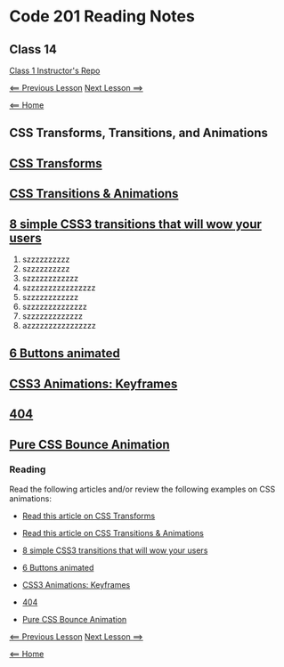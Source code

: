 # Code 201 Reading Notes

## Class 14

[Class 1 Instructor's Repo](https://github.com/codefellows/seattle-201n21/tree/master/class-01)

[<== Previous Lesson](class-13.md) [Next Lesson ==>](class-15.md)

[<== Home](README.md)

## CSS Transforms, Transitions, and Animations


## [CSS Transforms](http://learn.shayhowe.com/advanced-html-css/css-transforms/)


## [CSS Transitions &amp; Animations](http://learn.shayhowe.com/advanced-html-css/transitions-animations/)


## [8 simple CSS3 transitions that will wow your users](http://www.webdesignerdepot.com/2014/05/8-simple-css3-transitions-that-will-wow-your-users)

1. szzzzzzzzzz
2. szzzzzzzzzz
3. szzzzzzzzzzzz
4. szzzzzzzzzzzzzzzz
5. szzzzzzzzzzzz
6. szzzzzzzzzzzzzz
7. szzzzzzzzzzzzz
8. azzzzzzzzzzzzzzzz

## [6 Buttons animated](http://codepen.io/retyui/pen/ByoaXV)


## [CSS3 Animations: Keyframes](http://codepen.io/akshaychauhan/pen/oAfae)


## [404](http://codepen.io/kieranfivestars/pen/MYdQxX)


## [Pure CSS Bounce Animation](http://codepen.io/dp_lewis/pen/gCfBv)


### Reading

Read the following articles and/or review the following examples on CSS animations:

* [Read this article on CSS Transforms](http://learn.shayhowe.com/advanced-html-css/css-transforms/)
* [Read this article on CSS Transitions &amp; Animations](http://learn.shayhowe.com/advanced-html-css/transitions-animations/)

* [8 simple CSS3 transitions that will wow your users](http://www.webdesignerdepot.com/2014/05/8-simple-css3-transitions-that-will-wow-your-users)
* [6 Buttons animated](http://codepen.io/retyui/pen/ByoaXV)

* [CSS3 Animations: Keyframes](http://codepen.io/akshaychauhan/pen/oAfae)
* [404](http://codepen.io/kieranfivestars/pen/MYdQxX)

* [Pure CSS Bounce Animation](http://codepen.io/dp_lewis/pen/gCfBv)



[<== Previous Lesson](class-13.md) [Next Lesson ==>](class-15.md)

[<== Home](README.md)
